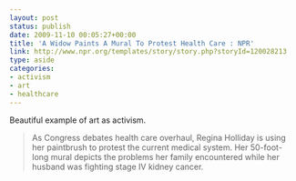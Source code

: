 ```yaml
---
layout: post
status: publish
date: 2009-11-10 00:05:27+00:00
title: 'A Widow Paints A Mural To Protest Health Care : NPR'
link: http://www.npr.org/templates/story/story.php?storyId=120028213
type: aside
categories:
- activism
- art
- healthcare
---
```


Beautiful example of art as activism.

> As Congress debates health care overhaul, Regina Holliday is using her paintbrush to protest the current medical system. Her 50-foot-long mural depicts the problems her family encountered while her husband was fighting stage IV kidney cancer.